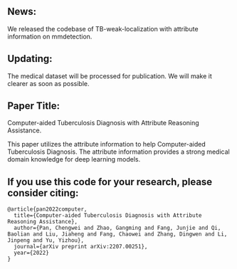 ## News: 
We released the codebase of TB-weak-localization with attribute information on mmdetection.

## Updating: 
The medical dataset will be processed for publication. We will make it clearer as soon as possible.

## Paper Title: 
Computer-aided Tuberculosis Diagnosis with Attribute Reasoning Assistance.

This paper utilizes the attribute information to help Computer-aided Tuberculosis Diagnosis. The attribute information provides a strong medical domain knowledge for deep learning models.

## If you use this code for your research, please consider citing:

```
@article{pan2022computer,
  title={Computer-aided Tuberculosis Diagnosis with Attribute Reasoning Assistance},
  author={Pan, Chengwei and Zhao, Gangming and Fang, Junjie and Qi, Baolian and Liu, Jiaheng and Fang, Chaowei and Zhang, Dingwen and Li, Jinpeng and Yu, Yizhou},
  journal={arXiv preprint arXiv:2207.00251},
  year={2022}
}
```
